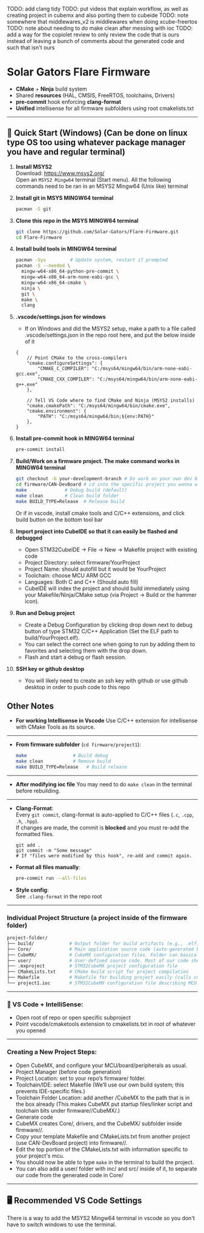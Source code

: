 TODO: add clang tidy
TODO: put videos that explain workflow, as well as creating project in cubemx and also porting them to cubeide
TODO: note somewhere that middlewares_v2 is middlewares when doing xcube-freertos
TODO: note about needing to do make clean after messing with ioc
TODO: add a way for the copiolet review to only review the code that is ours instead of leaving a bunch of comments about the generated code and such that isn't ours

# Solar Gators Flare Firmware

- **CMake** + **Ninja** build system
- Shared **resources** (HAL, CMSIS, FreeRTOS, toolchains, Drivers)
- **pre-commit** hook enforcing **clang-format**
- **Unified** intellisense for all firmware subfolders using root cmakelists.txt

---

## 🚀 Quick Start (Windows) (Can be done on linux type OS too using whatever package manager you have and regular terminal)

1. **Install MSYS2**  
   Download: https://www.msys2.org/  
   Open an `MSYS2 Mingw64` terminal (Start menu).
   All the following commands need to be ran in an MSYS2 Mingw64 (Unix like) terminal

2. **Install git in MSYS MINGW64 terminal**
    ```sh
    pacman -S git
    ```

3. **Clone this repo in the MSYS MINGW64 terminal**
    ```sh
    git clone https://github.com/Solar-Gators/Flare-Firmware.git
    cd Flare-Firmware
    ```

4. **Install build tools in MINGW64 terminal**
    ```sh
    pacman -Syu         # Update system, restart if prompted
    pacman -S --needed \
      mingw-w64-x86_64-python-pre-commit \
      mingw-w64-x86_64-arm-none-eabi-gcc \
      mingw-w64-x86_64-cmake \
      ninja \
      git \
      make \
      clang
    ```
5. **.vscode/settings.json for windows**
    - If on Windows and did the MSYS2 setup, make a path to a file called .vscode/settings.json in the repo root here, and put the below inside of it
    ```
    {
        // Point CMake to the cross-compilers
        "cmake.configureSettings": {
            "CMAKE_C_COMPILER": "C:/msys64/mingw64/bin/arm-none-eabi-gcc.exe",
            "CMAKE_CXX_COMPILER": "C:/msys64/mingw64/bin/arm-none-eabi-g++.exe"
        },

        // Tell VS Code where to find CMake and Ninja (MSYS2 installs)
        "cmake.cmakePath": "C:/msys64/mingw64/bin/cmake.exe",
        "cmake.environment": {
            "PATH": "C:/msys64/mingw64/bin;${env:PATH}"
        },
    }
    ```

6. **Install pre-commit hook in MINGW64 terminal**
    ```sh
    pre-commit install
    ```

7. **Build/Work on a firmware project. The make command works in MINGW64 terminal**
    ```sh
    git checkout -b your-development-branch # Do work on your own dev branch, name it with ur name or feature ur adding
    cd firmware/CAN-DevBoard # cd into the specific project you wanna work on
    make              # Debug build (default)
    make clean        # Clean build folder
    make BUILD_TYPE=Release  # Release build
    ```
    Or if in vscode, install cmake tools and C/C++ extensions, and click build button on the bottom tool bar
    
8. **Import project into CubeIDE so that it can easily be flashed and debugged**
    - Open STM32CubeIDE → File → New → Makefile project with existing code
    - Project Directory: select firmware/YourProject
    - Project Name: should autofill but it would be YourProject
    - Toolchain: choose MCU ARM GCC
    - Languages: Both C and C++ (Should auto fill)
    - CubeIDE will index the project and should build immediately using your Makefile/Ninja/CMake setup (via Project → Build or the hammer icon).

9. **Run and Debug project**
    - Create a Debug Configuration by clicking drop down next to debug button of type STM32 C/C++ Application (Set the ELF path to build/YourProject.elf).
    - You can select the correct one when going to run by adding them to favorites and selecting them with the drop down.
    - Flash and start a debug or flash session.

10. **SSH key or github desktop**
    - You will likely need to create an ssh key with github or use github desktop in order to push code to this repo

## Other Notes

- **For working Intellisense in Vscode**
    Use C/C++ extension for intellisense with CMake Tools as its source.

---

- **From firmware subfolder** (`cd firmware/project1`):

    ```sh
    make                 # Build debug
    make clean           # Remove build
    make BUILD_TYPE=Release   # Build release
    ```
---

- **After modifying ioc file**
    You may need to do `make clean` in the terminal before rebuilding.

---

- **Clang-Format**:  
    Every `git commit`, clang-format is auto-applied to C/C++ files (`.c`, `.cpp`, `.h`, `.hpp`).  
    If changes are made, the commit is **blocked** and you must re-add the formatted files.

    ```
    git add .
    git commit -m "Some message"
    # If "files were modified by this hook", re-add and commit again.
    ```

- **Format all files manually**:
    ```sh
    pre-commit run --all-files
    ```

- **Style config**:  
    See `.clang-format` in the repo root

---

### Individual Project Structure (a project inside of the firmware folder)
```sh
project-folder/
├── build/             # Output folder for build artifacts (e.g., .elf, .hex, .bin files). Does not get pushed to repo
├── Core/              # Main application source code (auto-generated by STM32CubeMX). int main() lives in here, try to write limited code in this folder.
├── CubeMX/            # CubeMX configuration files. Folder can basically be ignored and is just for some build stuff
├── user/              # User-defined source code. Most of our code should live within this folder. 
├── .mxproject         # STM32CubeMX project configuration file
├── CMakeLists.txt     # CMake build script for project compilation
├── Makefile           # Makefile for building project easily (calls cmake).
└── project1.ioc       # STM32CubeMX configuration file describing MCU setup
```
---

### 🧠 VS Code + IntelliSense:
- Open root of repo or open specific subproject
- Point vscode/cmaketools extension to cmakelists.txt in root of whatever you opened

---

### Creating a New Project Steps:
- Open CubeMX, and configure your MCU/board/peripherals as usual.
- Project Manager (before code generation)
- Project Location: set to your repo’s firmware/ folder.
- Toolchain/IDE: select Makefile (We’ll use our own build system; this prevents IDE-specific files.)
- Toolchain Folder Location: add another /CubeMX to the path that is in the box already (This makes CubeMX put startup files/linker script and toolchain bits under firmware/<Project>/CubeMX/.) 
- Generate code
- CubeMX creates Core/, drivers, and the CubeMX/ subfolder inside firmware/<YourProject>/.
- Copy your template Makefile and CMakeLists.txt from another project (use CAN-DevBoard project) into firmware/<YourProject>/.
- Edit the top portion of the CMakeLists.txt with information specific to your project's mcu.
- You should now be able to type `make` in the terminal to build the project.
- You can also add a user/ folder with inc/ and src/ inside of it, to separate our code from the generated code in Core/

---

## 🖥️ Recommended VS Code Settings

There is a way to add the MSYS2 Mingw64 terminal in vscode so you don't have to switch windows to use the terminal.
